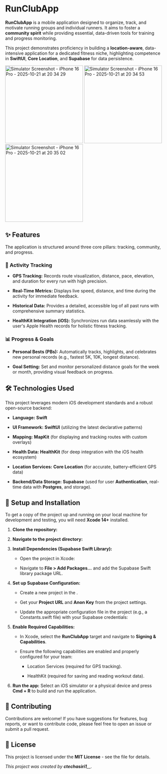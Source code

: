 RunClubApp
==========

**RunClubApp** is a mobile application designed to organize, track, and motivate running groups and individual runners. It aims to foster a **community spirit** while providing essential, data-driven tools for training and progress monitoring.

This project demonstrates proficiency in building a **location-aware**, data-intensive application for a dedicated fitness niche, highlighting competence in **SwiftUI**, **Core Location**, and **Supabase** for data persistence.

<img width="250" alt="Simulator Screenshot - iPhone 16 Pro - 2025-10-21 at 20 34 29" src="https://github.com/user-attachments/assets/2deb2358-920e-4f36-aaac-9d3d1ac895d0" />
<img width="250" alt="Simulator Screenshot - iPhone 16 Pro - 2025-10-21 at 20 34 53" src="https://github.com/user-attachments/assets/9a6e9615-d97e-4ada-9987-36c96741be18" />
<img width="250" alt="Simulator Screenshot - iPhone 16 Pro - 2025-10-21 at 20 35 02" src="https://github.com/user-attachments/assets/0dbfcc71-86ed-4d7d-9257-dee7d06f0590" />

✨ Features
----------

The application is structured around three core pillars: tracking, community, and progress.

### 🏃 Activity Tracking

*   **GPS Tracking:** Records route visualization, distance, pace, elevation, and duration for every run with high precision.
    
*   **Real-Time Metrics:** Displays live speed, distance, and time during the activity for immediate feedback.
    
*   **Historical Data:** Provides a detailed, accessible log of all past runs with comprehensive summary statistics.
    
*   **HealthKit Integration (iOS):** Synchronizes run data seamlessly with the user's Apple Health records for holistic fitness tracking.    

### 📊 Progress & Goals

*   **Personal Bests (PBs):** Automatically tracks, highlights, and celebrates new personal records (e.g., fastest 5K, 10K, longest distance).
    
*   **Goal Setting:** Set and monitor personalized distance goals for the week or month, providing visual feedback on progress.
    

🛠️ Technologies Used
---------------------

This project leverages modern iOS development standards and a robust open-source backend:

*   **Language:** **Swift**
    
*   **UI Framework:** **SwiftUI** (utilizing the latest declarative patterns)
    
*   **Mapping:** **MapKit** (for displaying and tracking routes with custom overlays)
    
*   **Health Data:** **HealthKit** (for deep integration with the iOS health ecosystem)
    
*   **Location Services:** **Core Location** (for accurate, battery-efficient GPS data)
    
*   **Backend/Data Storage:** **Supabase** (used for user **Authentication**, real-time data with **Postgres**, and storage).
    

🚀 Setup and Installation
-------------------------

To get a copy of the project up and running on your local machine for development and testing, you will need **Xcode 14+** installed.

1.  **Clone the repository:**
    
2.  **Navigate to the project directory:**
    
3.  **Install Dependencies (Supabase Swift Library):**
    
    *   Open the project in Xcode:
        
    *   Navigate to **File > Add Packages...** and add the Supabase Swift library package URL.
        
4.  **Set up Supabase Configuration:**
    
    *   Create a new project in the .
        
    *   Get your **Project URL** and **Anon Key** from the project settings.
        
    *   Update the appropriate configuration file in the project (e.g., a Constants.swift file) with your Supabase credentials:
        
5.  **Enable Required Capabilities:**
    
    *   In Xcode, select the **RunClubApp** target and navigate to **Signing & Capabilities**.
        
    *   Ensure the following capabilities are enabled and properly configured for your team:
        
        *   Location Services (required for GPS tracking).
            
        *   HealthKit (required for saving and reading workout data).
            
6.  **Run the app:** Select an iOS simulator or a physical device and press **Cmd + R** to build and run the application.
    

🤝 Contributing
---------------

Contributions are welcome! If you have suggestions for features, bug reports, or want to contribute code, please feel free to open an issue or submit a pull request.

📜 License
----------

This project is licensed under the **MIT License** - see the file for details.

_This project was created by_ _**ctechasiri1**__._

